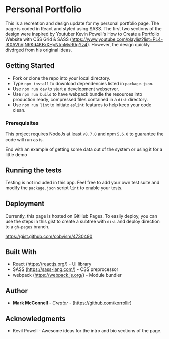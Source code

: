 # Personal Portfolio

This is a recreation and design update for my personal portfolio page.  The page is coded in React and styled using SASS.  The first two sections of the design were inspired by Youtuber Kevin Powell's How to Create a Portfolio Website with CSS Grid & SASS (https://www.youtube.com/playlist?list=PL4-IK0AVhVjNRKd4KBrXHpNtmMvR0qYz4).  However, the design quickly divdrged from his original ideas.

## Getting Started

- Fork or clone the repo into your local directory.
- Type `npm install` to download dependencies listed in `package.json`.
- Use `npm run dev` to start a development webserver.
- Use `npm run build` to have webpack bundle the resources into production ready, compressed files contained in a `dist` directory.
- Use `npm run lint` to initiate `eslint` features to help keep your code clean.

### Prerequisites

This project requires NodeJs at least `v8.7.0` and npm `5.6.0` to guarantee the code will run as is.

End with an example of getting some data out of the system or using it for a little demo

## Running the tests

Testing is not included in this app.  Feel free to add your own test suite and modify the `package.json` script `lint` to enable your tests.

## Deployment

Currently, this page is hosted on GitHub Pages.  To easily deploy, you can use the steps in this gist to create a subtree with `dist` and deploy direction to a `gh-pages` branch.

https://gist.github.com/cobyism/4730490

## Built With

* React (https://reactjs.org/) - UI library
* SASS (https://sass-lang.com/) - CSS preprocessor
* webpack (https://webpack.js.org/) - Module bundler

## Author

* **Mark McConnell** - *Creator* - (https://github.com/korrollir)

## Acknowledgments

* Kevil Powell - Awesome ideas for the intro and bio sections of the page.